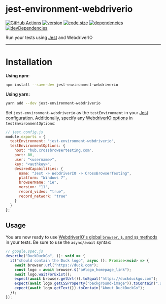 # jest-environment-webdriverio

[![GitHub Actions](https://github.com/iiroj/jest-environment-webdriverio/workflows/Tags/badge.svg)](https://github.com/iiroj/jest-environment-webdriverio/actions)
[![version](https://img.shields.io/npm/v/jest-environment-webdriverio.svg)](https://www.npmjs.com/package/jest-environment-webdriverio)
[![code size](https://img.shields.io/github/languages/code-size/iiroj/jest-environment-webdriverio.svg)](https://github.com/iiroj/jest-environment-webdriverio)
[![dependencies](https://img.shields.io/david/iiroj/jest-environment-webdriverio.svg)](https://github.com/iiroj/jest-environment-webdriverio/blob/master/package.json)
[![devDependencies](https://img.shields.io/david/dev/iiroj/jest-environment-webdriverio.svg)](https://github.com/iiroj/jest-environment-webdriverio/blob/master/package.json)

Run your tests using [Jest](https://jestjs.io) and WebdriverIO

---

# Installation

**Using npm:**
```sh
npm install --save-dev jest-environment-webdriverio
```

**Using yarn:**
```sh
yarn add --dev jest-environment-webdriverio
```

Set `jest-environment-webdriverio` as the `testEnvironment` in your [Jest configuration](https://jestjs.io/docs/en/configuration). Additionally, specify any [WebdriverIO options](https://webdriver.io/docs/options.html) in `testEnvironmentOptions`:

```js
// jest.config.js
module.exports = {
  testEnvironment: "jest-environment-webdriverio",
  testEnvironmentOptions: {
    host: "hub.crossbrowsertesting.com",
    port: 80,
    user: "<username>",
    key: "<authkey>",
    desiredCapabilities: {
      name: "Jest -> WebdriverIO -> CrossBrowserTesting",
      platform: "Windows 7",
      browserName: "ie",
      version: "11",
      record_video: "true",
      record_network: "true"
    }
  }
};
```

## Usage

You are now ready to use [WebdriverIO's global `browser`, `$`, and `$$` methods](https://webdriver.io/docs/api.html) in your tests. Be sure to use the `async/await` syntax:

```js
// google.spec.js
describe("DuckDuckGo", (): void => {
  it("should contain the Duck logo", async (): Promise<void> => {
    await browser.url("https://duck.com");
    const logo = await browser.$("a#logo_homepage_link");
    await logo.waitForExist();
    expect(await browser.getUrl()).toEqual("https://duckduckgo.com");
    expect(await logo.getCSSProperty("background-image")).toContain(".svg");
    expect(await logo.getText()).toContain("About DuckDuckGo");
  });
});
```
